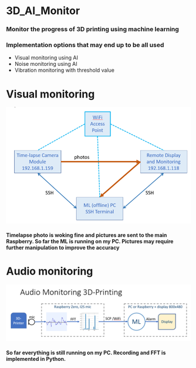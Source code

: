 # 3D_AI_Monitor
### Monitor the progress of 3D printing using machine learning
### Implementation options that may end up to be all used
* Visual monitoring using AI
* Noise monitoring using AI
* Vibration monitoring with threshold value


# Visual monitoring
![System setup](/VisualMonitoring_3D_AI.PNG)
#### Timelapse photo is woking fine and pictures are sent to the main Raspberry. So far the ML is running on my PC. Pictures may require further manipulation to improve the accuracy
# Audio monitoring
![System setup](/AudioMonitoring_3D_AI.PNG)
#### So far everything is still running on my PC. Recording and FFT is implemented in Python.
